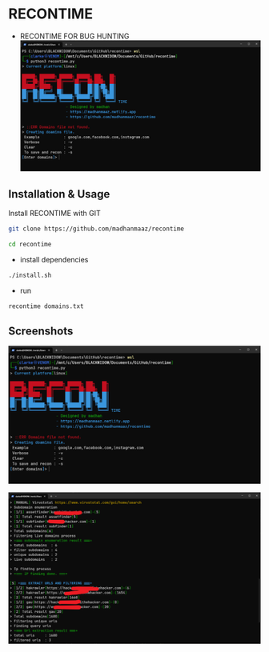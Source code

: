 
# RECONTIME

- RECONTIME FOR BUG HUNTING
![App Screenshot](./scr/scr-1.png)

## Installation & Usage

Install RECONTIME with GIT

```bash
git clone https://github.com/madhanmaaz/recontime
```
```bash
cd recontime
```
- install dependencies
```bash
./install.sh
```
- run
```bash
recontime domains.txt
```

## Screenshots

![App Screenshot](./scr/scr-1.png)

![App Screenshot](./scr/scr-2.png)
